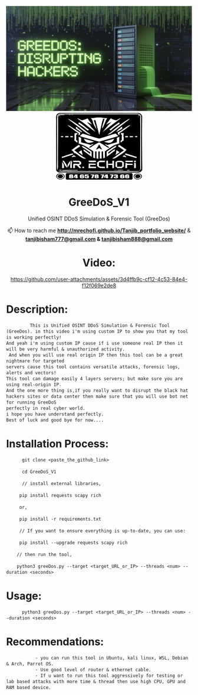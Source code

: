 <div>
<img src="https://github.com/MrEchoFi/GreeDoS_V2/blob/master/thumbnail-6b5b0b58-293b-435f-9460-12621e837d65.jpeg?raw=true"  alt="logo" width="801" height="auto" />
</div>
<div align="center">


  <img src="https://github.com/MrEchoFi/MrEchoFi/raw/4274f537dec313ac7dde4403fe0fae24259beade/Mr.EchoFi-New-Logo-with-ASCII.jpg" alt="logo" width="240" height="auto" />
  <h1>GreeDoS_V1</h1>
   
  <p>
   Unified OSINT DDoS Simulation & Forensic Tool (GreeDos)
  </p>


  📫 How to reach me **http://mrechofi.github.io/Tanjib_portfolio_website/** &
 **tanjibisham777@gmail.com & tanjibisham888@gmail.com**
 

  # Video: 
      
https://github.com/user-attachments/assets/3d4ffb9c-cf12-4c53-84e4-f12f069e2de8

</div>

# Description: 

             This is Unified OSINT DDoS Simulation & Forensic Tool (GreeDos). in this video i'm using custom IP to show you that my tool is working perfectly!
    And yeah i'm using custom IP cause if i use someone real IP then it will be very harmful & unauthorized activity.
     And when you will use real origin IP then this tool can be a great nightmare for targeted 
    servers cause this tool contains versatile attacks, forensic logs, alerts and vectors!
    This tool can damage easily 4 layers servers; but make sure you are using real-origin IP.
    And the one more thing is,if you really want to disrupt the black hat hackers sites or data center then make sure that you will use bot net for running GreeDoS 
    perfectly in real cyber world.
    i hope you have understand perfectly.
    Best of luck and good bye for now.... 

# Installation Process:
          git clone <paste_the_github_link>

          cd GreeDoS_V1

          // install external libraries, 

         pip install requests scapy rich

         or,

         pip install -r requirements.txt

         // If you want to ensure everything is up-to-date, you can use:

         pip install --upgrade requests scapy rich

        // then run the tool,

        python3 greeDos.py --target <target_URL_or_IP> --threads <num> --duration <seconds> 

 # Usage: 
          python3 greeDos.py --target <target_URL_or_IP> --threads <num> --duration <seconds> 
# Recommendations:
               - you can run this tool in Ubuntu, kali linux, WSL, Debian & Arch, Parrot OS.
               - Use good level of router & ethernet cable.
               - If u want to run this tool aggressively for testing or lab based attacks with more time & thread then use high CPU, GPU and RAM based device.
  

          
